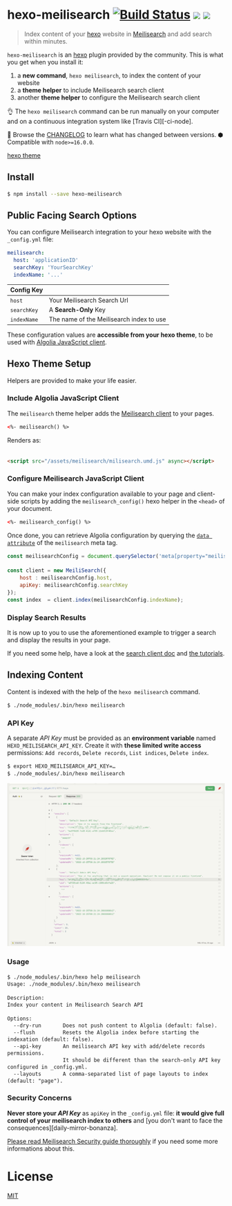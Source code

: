 # hexo-meilisearch [![Build Status][]][pkg-build] ![][pkg-downloads] ![][pkg-version]

> Index content of your [hexo][] website in [Meilisearch][] and add search within minutes.

`hexo-meilisearch` is an [hexo][] plugin provided by the community.
This is what you get when you install it:

1. a **new command**, `hexo meilisearch`, to index the content of your website
2. a **theme helper** to include Meilisearch search client
3. another **theme helper** to configure the Meilisearch search client

👌 The `hexo meilisearch` command can be run manually on your computer
and on a continuous integration system like [Travis CI][-ci-node].

📜 Browse the [CHANGELOG][] to learn what has changed between versions.
⬢ Compatible with `node>=16.0.0`.

[hexo theme][]

## Install

```bash
$ npm install --save hexo-meilisearch
```

## Public Facing Search Options

You can configure Meilisearch integration to your hexo website with the `_config.yml` file:

``` yaml
meilisearch:
  host: 'applicationID'
  searchKey: 'YourSearchKey'
  indexName: '...'
```

| Config Key  |                                          |
|-------------|------------------------------------------|
| `host`      | Your Meilisearch Search Url              |
| `searchKey` | A **Search-Only** Key                    |
| `indexName` | The name of the Meilisearch index to use |

These configuration values are **accessible from your hexo theme**, to be used
with [Algolia JavaScript client](https://www.algolia.com/doc/guides/search/auto-complete/#user-interface).

## Hexo Theme Setup

Helpers are provided to make your life easier.

### Include Algolia JavaScript Client

The `meilisearch` theme helper adds the
[Meilisearch client][js-client] to your pages.

```html
<%- meilisearch() %>
```

Renders as:

```html

<script src="/assets/meilisearch/milisearch.umd.js" async></script>
```

### Configure Meilisearch JavaScript Client

You can make your index configuration available to your page and client-side scripts by adding the `meilisearch_config()` hexo helper in the `<head>` of your
document.

```html
<%- meilisearch_config() %>
```

Once done, you can retrieve Algolia configuration by querying the
[`data attribute`](dataset) of the `meilisearch` meta tag.

```js
const meilisearchConfig = document.querySelector('meta[property="meilisearch"]').dataset;

const client = new MeiliSearch({
    host : meilisearchConfig.host, 
    apiKey: meilisearchConfig.searchKey
});
const index  = client.index(meilisearchConfig.indexName);
```

### Display Search Results

It is now up to you to use the aforementioned example to trigger a search
and display the results in your page.

If you need some help, have a look at the [search client doc][js-client]
and [the tutorials][Meilisearch tutorials].

## Indexing Content

Content is indexed with the help of the `hexo meilisearch` command.

```bash
$ ./node_modules/.bin/hexo meilisearch
```

### API Key

A separate _API Key_ must be provided as an **environment variable** named `HEXO_MEILISEARCH_API_KEY`. Create it with **these limited write access**
permissions: `Add records`, `Delete records`, `List indices`, `Delete index`.

```bash
$ export HEXO_MEILISEARCH_API_KEY=…
$ ./node_modules/.bin/hexo meilisearch
```

![](meilisearch-keys.png)

### Usage

```
$ ./node_modules/.bin/hexo help meilisearch
Usage: ./node_modules/.bin/hexo meilisearch

Description:
Index your content in Meilisearch Search API

Options:
  --dry-run       Does not push content to Algolia (default: false).
  --flush         Resets the Algolia index before starting the indexation (default: false).
  --api-key       An meilisearch API key with add/delete records permissions.
		          It should be different than the search-only API key configured in _config.yml.
  --layouts       A comma-separated list of page layouts to index (default: "page").
```

### Security Concerns

**Never store your _API Key_** as `apiKey` in the `_config.yml` file: **it would give full control of your meilisearch index to others**
and [you don't want to face the consequences][daily-mirror-bonanza].

[Please read Meilisearch Security guide thoroughly][security] if you need some more informations about this.

# License

[MIT](LICENSE)

[Build Status]: https://travis-ci.org/imvkmark/hexo-algolia.svg?branch=master

[pkg-build]: https://travis-ci.org/imvkmark/hexo-meilisearch

[pkg-downloads]: https://img.shields.io/npm/dm/hexo-meilisearch.svg

[pkg-version]: https://img.shields.io/npm/v/hexo-meilisearch.svg

[hexo]: https://hexo.io/

[Meilisearch]: https://www.meilisearch.com/

[hexo theme]: https://hexo.io/docs/themes.html

[travis-ci-node]: https://docs.travis-ci.com/user/languages/javascript-with-nodejs/

[Meilisearch Tutorials]: https://docs.meilisearch.com/learn/getting_started/quick_start.html

[CHANGELOG]: https://github.com/imvkmark/hexo-meilisearch/blob/master/CHANGELOG.md

[js-client]: https://github.com/meilisearch/meilisearch-js

[batching]: https://docs.meilisearch.com/reference/api/documents.html#add-or-replace-documents

[security]: https://docs.meilisearch.com/reference/api/keys.html#key-object

[dataset]: https://developer.mozilla.org/en-US/docs/Learn/HTML/Howto/Use_data_attributes

